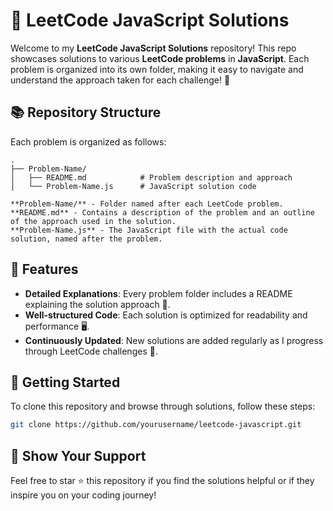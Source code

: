 # 🚀 LeetCode JavaScript Solutions

Welcome to my **LeetCode JavaScript Solutions** repository! This repo showcases solutions to various **LeetCode problems** in **JavaScript**. Each problem is organized into its own folder, making it easy to navigate and understand the approach taken for each challenge! 🌟

## 📚 Repository Structure

Each problem is organized as follows:

```plaintext
.
├── Problem-Name/
│   ├── README.md            # Problem description and approach
│   └── Problem-Name.js      # JavaScript solution code

**Problem-Name/** - Folder named after each LeetCode problem.  
**README.md** - Contains a description of the problem and an outline of the approach used in the solution.  
**Problem-Name.js** - The JavaScript file with the actual code solution, named after the problem.
```

## 🚩 Features

- **Detailed Explanations**: Every problem folder includes a README explaining the solution approach 📝.
- **Well-structured Code**: Each solution is optimized for readability and performance 🖥️.
- **Continuously Updated**: New solutions are added regularly as I progress through LeetCode challenges 💪.

## 📖 Getting Started

To clone this repository and browse through solutions, follow these steps:

```bash
git clone https://github.com/yourusername/leetcode-javascript.git
```

## 🌟 Show Your Support
Feel free to star ⭐ this repository if you find the solutions helpful or if they inspire you on your coding journey!
